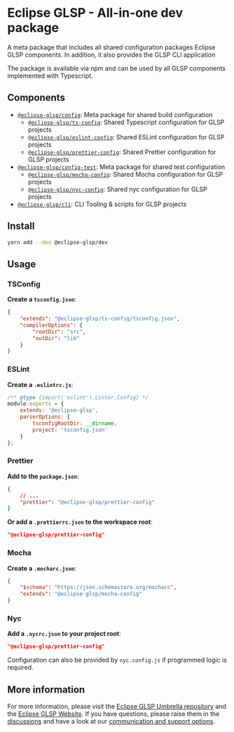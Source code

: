 # Eclipse GLSP - All-in-one dev package

A meta package that includes all shared configuration packages Eclipse GLSP components.
In addition, it also provides the GLSP CLI application

The package is available via npm and can be used by all GLSP components implemented with Typescript.

## Components

-   [`@eclipse-glsp/config`](https://www.npmjs.com/package/@eclipse-glsp/config): Meta package for shared build configuration
    -   [`@eclipse-glsp/ts-config`](https://www.npmjs.com/package/@eclipse-glsp/ts-config): Shared Typescript configuration for GLSP projects
    -   [`@eclipse-glsp/eslint-config`](https://www.npmjs.com/package/@eclipse-glsp/esling-config): Shared ESLint configuration for GLSP projects
    -   [`@eclipse-glsp/prettier-config`](https://www.npmjs.com/package/@eclipse-glsp/prettier-config): Shared Prettier configuration for GLSP projects
-   [`@eclipse-glsp/config-test`](https://www.npmjs.com/package/@eclipse-glsp/config-test): Meta package for shared test configuration
    -   [`@eclipse-glsp/mocha-config`](https://www.npmjs.com/package/@eclipse-glsp/mocha-config): Shared Mocha configuration for GLSP projects
    -   [`@eclipse-glsp/nyc-config`](https://www.npmjs.com/package/@eclipse-glsp/nyc-config): Shared nyc configuration for GLSP projects
-   [`@eclipse-glsp/cli`](https://www.npmjs.com/package/@eclipse-glsp/cli): CLI Tooling & scripts for GLSP projects

## Install

```bash
yarn add --dev @eclipse-glsp/dev
```

## Usage

### TSConfig

**Create a `tsconfig.json`**:

```json
{
    "extends": "@eclipse-glsp/ts-config/tsconfig.json",
    "compilerOptions": {
        "rootDir": "src",
        "outDir": "lib"
    }
}
```

### ESLint

**Create a `.eslintrc.js`**:

```javascript
/** @type {import('eslint').Linter.Config} */
module.exports = {
    extends: '@eclipse-glsp',
    parserOptions: {
        tsconfigRootDir: __dirname,
        project: 'tsconfig.json'
    }
};
```

### Prettier

**Add to the `package.json`**:

```json
{
    // ...
    "prettier": "@eclipse-glsp/prettier-config"
}
```

**Or add a `.prettierrc.json` to the workspace root**:

```json
"@eclipse-glsp/prettier-config"
```

### Mocha

**Create a `.mocharc.json`**:

```json
{
    "$schema": "https://json.schemastore.org/mocharc",
    "extends": "@eclipse-glsp/mocha-config"
}
```

### Nyc

**Add a `.nycrc.json` to your project root**:

```json
"@eclipse-glsp/prettier-config"
```

Configuration can also be provided by `nyc.config.js` if programmed logic is required.

## More information

For more information, please visit the [Eclipse GLSP Umbrella repository](https://github.com/eclipse-glsp/glsp) and the [Eclipse GLSP Website](https://www.eclipse.org/glsp/).
If you have questions, please raise them in the [discussions](https://github.com/eclipse-glsp/glsp/discussions) and have a look at our [communication and support options](https://www.eclipse.org/glsp/contact/).

